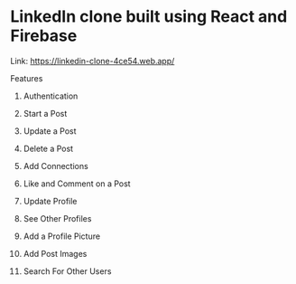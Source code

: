 # LinkedIn clone built using React and Firebase

Link: https://linkedin-clone-4ce54.web.app/

Features

1. Authentication

2. Start a Post

3. Update a Post

4. Delete a Post

5. Add Connections

6. Like and Comment on a Post

7. Update Profile

8. See Other Profiles

9. Add a Profile Picture

10. Add Post Images

11. Search For Other Users

